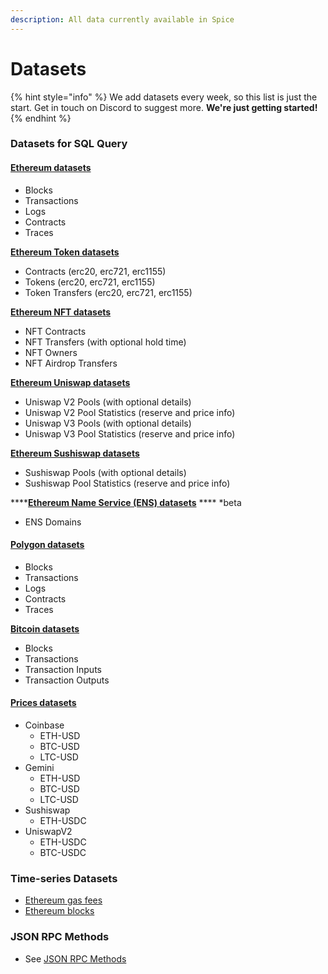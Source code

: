 ```yaml
---
description: All data currently available in Spice
---
```


# Datasets

{% hint style="info" %}
We add datasets every week, so this list is just the start. Get in touch on Discord to suggest more. **We're just getting started!**
{% endhint %}

### Datasets for SQL Query

#### [Ethereum datasets](reference/sql-query-tables/sql-query-tables/)

* Blocks
* Transactions
* Logs
* Contracts
* Traces

[**Ethereum Token datasets**](reference/sql-query-tables/sql-query-tables/token-tables.md)

* Contracts (erc20, erc721, erc1155)
* Tokens (erc20, erc721, erc1155)
* Token Transfers (erc20, erc721, erc1155)

[**Ethereum NFT datasets**](reference/sql-query-tables/sql-query-tables/nft-tables.md)

* NFT Contracts
* NFT Transfers (with optional hold time)
* NFT Owners
* NFT Airdrop Transfers

[**Ethereum Uniswap datasets**](reference/sql-query-tables/sql-query-tables/uniswap-v2-tables.md)

* Uniswap V2 Pools (with optional details)
* Uniswap V2 Pool Statistics (reserve and price info)
* Uniswap V3 Pools (with optional details)
* Uniswap V3 Pool Statistics (reserve and price info)

[**Ethereum Sushiswap datasets**](reference/sql-query-tables/sql-query-tables/sushiswap-tables.md)

* Sushiswap Pools (with optional details)
* Sushiswap Pool Statistics (reserve and price info)

****[**Ethereum Name Service (ENS) datasets**](reference/sql-query-tables/sql-query-tables/token-tables-1.md) **** \*beta

* ENS Domains

#### [Polygon datasets](reference/sql-query-tables/polygon/)

* Blocks
* Transactions
* Logs
* Contracts
* Traces

****[**Bitcoin datasets**](reference/sql-query-tables/bitcoin.md)****

* Blocks
* Transactions
* Transaction Inputs
* Transaction Outputs

#### [Prices datasets](reference/sql-query-tables/prices/)

* Coinbase
  * ETH-USD
  * BTC-USD
  * LTC-USD
* Gemini
  * ETH-USD
  * BTC-USD
  * LTC-USD
* Sushiswap
  * ETH-USDC
* UniswapV2
  * ETH-USDC
  * BTC-USDC

### Time-series Datasets

* [Ethereum gas fees](https://docs.spice.xyz/api/ethereum/gas-fees)
* [Ethereum blocks](https://docs.spice.xyz/api/ethereum/blocks)

### JSON RPC Methods

* See [JSON RPC Methods](datasets.md#time-series-datasets-1)
